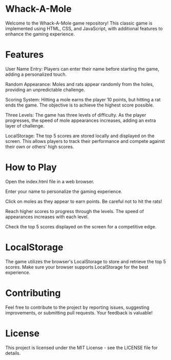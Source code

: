 # Whack-A-Mole

Welcome to the Whack-A-Mole game repository! This classic game is implemented using HTML, CSS, and JavaScript, with additional features to enhance the gaming experience.

# Features
User Name Entry: Players can enter their name before starting the game, adding a personalized touch.

Random Appearance: Moles and rats appear randomly from the holes, providing an unpredictable challenge.

Scoring System: Hitting a mole earns the player 10 points, but hitting a rat ends the game. The objective is to achieve the highest score possible.

Three Levels: The game has three levels of difficulty. As the player progresses, the speed of mole appearances increases, adding an extra layer of challenge.

LocalStorage: The top 5 scores are stored locally and displayed on the screen. This allows players to track their performance and compete against their own or others' high scores.

# How to Play
Open the index.html file in a web browser.

Enter your name to personalize the gaming experience.

Click on moles as they appear to earn points. Be careful not to hit the rats!

Reach higher scores to progress through the levels. The speed of appearances increases with each level.

Check the top 5 scores displayed on the screen for a competitive edge.

# LocalStorage
The game utilizes the browser's LocalStorage to store and retrieve the top 5 scores. Make sure your browser supports LocalStorage for the best experience.

# Contributing
Feel free to contribute to the project by reporting issues, suggesting improvements, or submitting pull requests. Your feedback is valuable!

# License
This project is licensed under the MIT License - see the LICENSE file for details.
